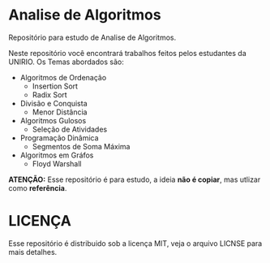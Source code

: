 Analise de Algoritmos
==================

Repositório para estudo de Analise de Algoritmos.

Neste repositório você encontrará trabalhos feitos pelos estudantes da UNIRIO. Os Temas abordados são:

* Algoritmos de Ordenação
    * Insertion Sort
    * Radix Sort
* Divisão e Conquista
    * Menor Distância
* Algoritmos Gulosos
    * Seleção de Atividades
* Programação Dinâmica
    * Segmentos de Soma Máxima
* Algoritmos em Gráfos
    * Floyd Warshall


**ATENÇÃO:** Esse repositório é para estudo, a ideia **não é copiar**, mas utlizar como **referência**.


LICENÇA
=======

Esse repositório é distribuido sob a licença MIT, veja o arquivo LICNSE para mais detalhes.
